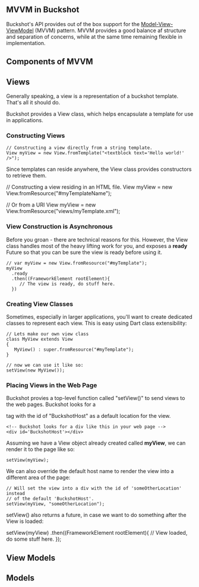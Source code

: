 ## MVVM in Buckshot ##
Buckshot's API provides out of the box support for the [Model-View-ViewModel](http://en.wikipedia.org/wiki/Model_View_ViewModel) (MVVM)
pattern. MVVM provides a good balance af structure and separation of concerns, while at the same time remaining flexible in implementation.

## Components of MVVM ##

## Views ##
Generally speaking, a view is a representation of a buckshot template.  That's all it should do.

Buckshot provides a View class, which helps encapsulate a template for use in applications.

### Constructing Views ###
    // Constructing a view directly from a string template.
    View myView = new View.fromTemplate("<textblock text='Hello world!' />");

Since templates can reside anywhere, the View class provides constructors to retrieve them.

   // Constructing a view residing in an HTML file.
   View myView = new View.fromResource("#myTemplateName");

   // Or from a URI
   View myView = new View.fromResource("views/myTemplate.xml");

### View Construction is Asynchronous ###
Before you groan - there are technical reasons for this.  However, the View class handles most of
the heavy lifting work for you, and exposes a **ready** Future so that you can be sure the
view is ready before using it.

    // var myView = new View.fromResource("#myTemplate");
	myView
	  .ready
	  .then((FrameworkElement rootElement){
	     // The view is ready, do stuff here.
	  })

### Creating View Classes ###
Sometimes, especially in larger applications, you'll want to create dedicated classes to
represent each view.  This is easy using Dart class extensibility:

    // Lets make our own view class
    class MyView extends View
    {
	   MyView() : super.fromResource("#myTemplate");
    }
	
	// now we can use it like so:
    setView(new MyView());
	
### Placing Views in the Web Page ###
Buckshot provies a top-level function called "setView()" to send views to
the web pages.  Buckshot looks for a <DIV> tag with the id of "BuckshotHost"
as a default location for the view.

    <!-- Buckshot looks for a div like this in your web page -->
	<div id='BuckshotHost'></div>

Assuming we have a View object already created called **myView**, we can render
it to the page like so:

    setView(myView);
	
We can also override the default host name to render the view into a different
area of the page:

    // Will set the view into a div with the id of 'someOtherLocation' instead
	// of the default 'BuckshotHost'.
    setView(myView, "someOtherLocation");

setView() also returns a future, in case we want to do something after the View is
loaded:

   setView(myView)
     .then((FrameworkElement rootElement){
	    // View loaded, do some stuff here.
	 });
	 
## View Models ##


## Models ##
